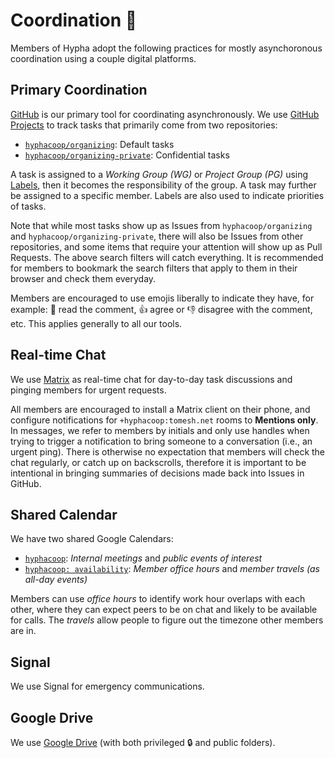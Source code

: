 # Coordination 🚧

Members of Hypha adopt the following practices for mostly asynchoronous coordination using a couple digital platforms.

## Primary Coordination

[GitHub](https://github.com/hyphacoop/) is our primary tool for coordinating asynchronously. We use [GitHub Projects](https://link.hypha.coop/tasks) to track tasks that primarily come from two repositories:

- [`hyphacoop/organizing`](https://github.com/hyphacoop/organizing/): Default tasks
- [`hyphacoop/organizing-private`](https://github.com/hyphacoop/organizing-private/): Confidential tasks

A task is assigned to a _Working Group (WG)_ or _Project Group (PG)_ using [Labels](https://github.com/hyphacoop/organizing/labels/),
then it becomes the responsibility of the group.
A task may further be assigned to a specific member.
Labels are also used to indicate priorities of tasks.

Note that while most tasks show up as Issues from `hyphacoop/organizing` and `hyphacoop/organizing-private`, there will also be Issues from other repositories, and some items that require your attention will show up as Pull Requests. The above search filters will catch everything. It is recommended for members to bookmark the search filters that apply to them in their browser and check them everyday.

Members are encouraged to use emojis liberally to indicate they have, for example: 👀 read the comment, 👍 agree or 👎 disagree with the comment, etc. This applies generally to all our tools.

## Real-time Chat

We use [Matrix](https://chat.tomesh.net/#/group/+hyphacoop:tomesh.net) as real-time chat for day-to-day task discussions and pinging members for urgent requests.

All members are encouraged to install a Matrix client on their phone, and configure notifications for `+hyphacoop:tomesh.net` rooms to **Mentions only**. In messages, we refer to members by initials and only use handles when trying to trigger a notification to bring someone to a conversation (i.e., an urgent ping). There is otherwise no expectation that members will check the chat regularly, or catch up on backscrolls, therefore it is important to be intentional in bringing summaries of decisions made back into Issues in GitHub.

## Shared Calendar

We have two shared Google Calendars:

- [`hyphacoop`](https://link.hypha.coop/calendar): _Internal meetings_ and _public events of interest_
- [`hyphacoop: availability`](https://link.hypha.coop/availability): _Member office hours_ and _member travels (as all-day events)_

Members can use _office hours_ to identify work hour overlaps with each other, where they can expect peers to be on chat and likely to be available for calls. The _travels_ allow people to figure out the timezone other members are in.

[assignee:you]: https://github.com/issues?utf8=%E2%9C%93&q=is%3Aopen+archived%3Afalse+org%3Ahyphacoop+assignee%3Ayou
[mentions:you]: https://github.com/issues?utf8=%E2%9C%93&q=is%3Aopen+archived%3Afalse+org%3Ahyphacoop+mentions%3Ayou
[team:@hyphacoop/member-workers]: https://github.com/issues?utf8=%E2%9C%93&q=is%3Aopen+archived%3Afalse+org%3Ahyphacoop+team%3Ahyphacoop%2Fmember-workers
[team:@hyphacoop/directors]: https://github.com/issues?utf8=%E2%9C%93&q=is%3Aopen+archived%3Afalse+org%3Ahyphacoop+team%3Ahyphacoop%2Fdirectors
[label:wg:business-planning]: https://github.com/issues?utf8=%E2%9C%93&q=is%3Aopen+archived%3Afalse+org%3Ahyphacoop+label%3Awg%3Abusiness-planning
[team:@hyphacoop/business-planning-wg]: https://github.com/issues?utf8=%E2%9C%93&q=is%3Aopen+archived%3Afalse+org%3Ahyphacoop+team%3Ahyphacoop%2Fbusiness-planning-wg
[label:wg:finance]: https://github.com/issues?utf8=%E2%9C%93&q=is%3Aopen+archived%3Afalse+org%3Ahyphacoop+label%3Awg%3Afinance
[team:@hyphacoop/finance-wg]: https://github.com/issues?utf8=%E2%9C%93&q=is%3Aopen+archived%3Afalse+org%3Ahyphacoop+team%3Ahyphacoop%2Ffinance-wg
[label:wg:governance]: https://github.com/issues?utf8=%E2%9C%93&q=is%3Aopen+archived%3Afalse+org%3Ahyphacoop+label%3Awg%3Agovernance
[team:@hyphacoop/governance-wg]: https://github.com/issues?utf8=%E2%9C%93&q=is%3Aopen+archived%3Afalse+org%3Ahyphacoop+team%3Ahyphacoop%2Fgovernance-wg
[label:wg:infra-ops]: https://github.com/issues?utf8=%E2%9C%93&q=is%3Aopen+archived%3Afalse+org%3Ahyphacoop+label%3Awg%3Ainfra-ops
[team:@hyphacoop/infra-ops-wg]: https://github.com/issues?utf8=%E2%9C%93&q=is%3Aopen+archived%3Afalse+org%3Ahyphacoop+team%3Ahyphacoop%2Finfra-ops-wg
[label:proj:aether]: https://github.com/issues?utf8=%E2%9C%93&q=is%3Aopen+archived%3Afalse+org%3Ahyphacoop+label%3Aproj%3Aaether
[label:proj:primal-glow]: https://github.com/issues?utf8=%E2%9C%93&q=is%3Aopen+archived%3Afalse+org%3Ahyphacoop+label%3Aproj%3Aprimal-glow

## Signal

We use Signal for emergency communications.


## Google Drive

We use [Google Drive](https://link.hypha.coop/drive) (with both privileged 🔒 and public folders).